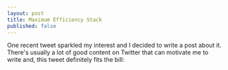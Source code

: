 ```yaml
---
layout: post
title: Maximum Efficiency Stack
published: false
---
```


One recent tweet sparkled my interest and I decided to write a post about it. There's usually a lot of good content on Twitter that can motivate me to write and, this tweet definitely fits the bill:

 
